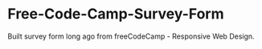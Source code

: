 # Free-Code-Camp-Survey-Form

Built survey form long ago from freeCodeCamp - Responsive Web Design.
